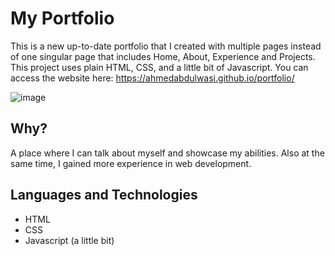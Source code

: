 # My Portfolio
This is a new up-to-date portfolio that I created with multiple pages instead of one singular page that includes Home, About, Experience and Projects. This project uses plain HTML, CSS, and a little bit of Javascript. You can access the website here: https://ahmedabdulwasi.github.io/portfolio/

![image](https://github.com/AhmedAbdulwasi/portfolio/assets/98428365/aa2476e9-bd65-4de3-a615-26601e386e13)




## Why?
A place where I can talk about myself and showcase my abilities. Also at the same time, I gained more experience in web development.


## Languages and Technologies
- HTML
- CSS
- Javascript (a little bit)

